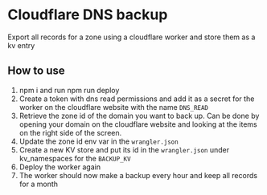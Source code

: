 # Cloudflare DNS backup

Export all records for a zone using a cloudflare worker and store them as a kv entry

## How to use
1. npm i and run npm run deploy
2. Create a token with dns read permissions and add it as a secret for the worker on the cloudflare website with the name ```DNS_READ```
3. Retrieve the zone id of the domain you want to back up. Can be done by opening your domain on the cloudflare website and looking at the items on the right side of the screen.
4. Update the zone id env var in the ```wrangler.json```
5. Create a new KV store and put its id in the ```wrangler.json``` under kv_namespaces for the ```BACKUP_KV```
6. Deploy the worker again
7. The worker should now make a backup every hour and keep all records for a month
